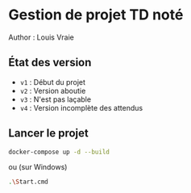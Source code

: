 # Gestion de projet TD noté

Author : Louis Vraie

## État des version

- `v1` : Début du projet
- `v2` : Version aboutie
- `v3` : N'est pas laçable
- `v4` : Version incomplète des attendus

## Lancer le projet
```bash
docker-compose up -d --build
```

ou (sur Windows)

```bash
.\Start.cmd 
```